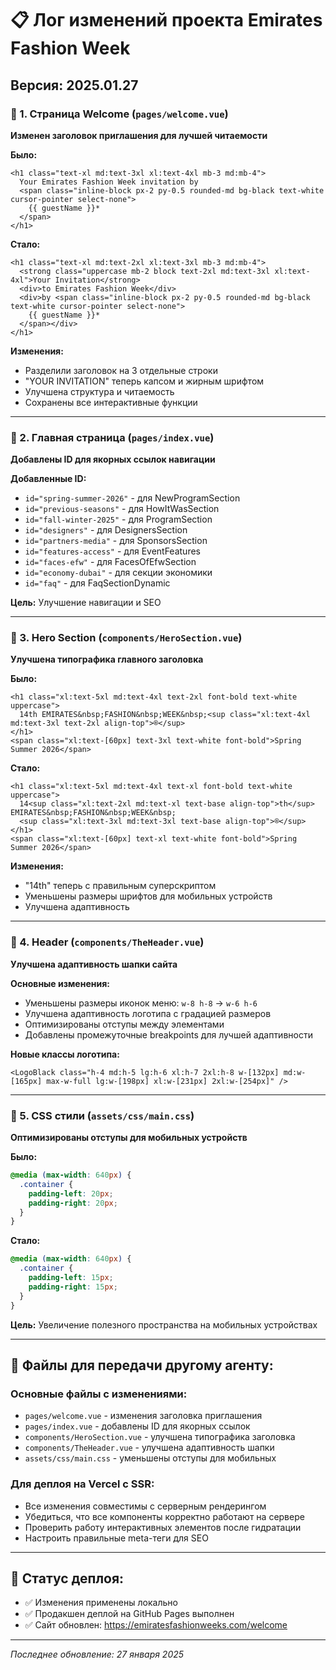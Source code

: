 # 📋 Лог изменений проекта Emirates Fashion Week

## Версия: 2025.01.27

### 🎯 1. Страница Welcome (`pages/welcome.vue`)
**Изменен заголовок приглашения для лучшей читаемости**

**Было:**
```vue
<h1 class="text-xl md:text-3xl xl:text-4xl mb-3 md:mb-4">
  Your Emirates Fashion Week invitation by
  <span class="inline-block px-2 py-0.5 rounded-md bg-black text-white cursor-pointer select-none">
    {{ guestName }}*
  </span>
</h1>
```

**Стало:**
```vue
<h1 class="text-xl md:text-2xl xl:text-3xl mb-3 md:mb-4">
  <strong class="uppercase mb-2 block text-2xl md:text-3xl xl:text-4xl">Your Invitation</strong>
  <div>to Emirates Fashion Week</div>
  <div>by <span class="inline-block px-2 py-0.5 rounded-md bg-black text-white cursor-pointer select-none">
    {{ guestName }}*
  </span></div>
</h1>
```

**Изменения:**
- Разделили заголовок на 3 отдельные строки
- "YOUR INVITATION" теперь капсом и жирным шрифтом
- Улучшена структура и читаемость
- Сохранены все интерактивные функции

---

### 🎯 2. Главная страница (`pages/index.vue`)
**Добавлены ID для якорных ссылок навигации**

**Добавленные ID:**
- `id="spring-summer-2026"` - для NewProgramSection
- `id="previous-seasons"` - для HowItWasSection  
- `id="fall-winter-2025"` - для ProgramSection
- `id="designers"` - для DesignersSection
- `id="partners-media"` - для SponsorsSection
- `id="features-access"` - для EventFeatures
- `id="faces-efw"` - для FacesOfEfwSection
- `id="economy-dubai"` - для секции экономики
- `id="faq"` - для FaqSectionDynamic

**Цель:** Улучшение навигации и SEO

---

### 🎯 3. Hero Section (`components/HeroSection.vue`)
**Улучшена типографика главного заголовка**

**Было:**
```vue
<h1 class="xl:text-5xl md:text-4xl text-2xl font-bold text-white uppercase">
  14th EMIRATES&nbsp;FASHION&nbsp;WEEK&nbsp;<sup class="xl:text-4xl md:text-3xl text-2xl align-top">®</sup> 
</h1>
<span class="xl:text-[60px] text-3xl text-white font-bold">Spring Summer 2026</span>
```

**Стало:**
```vue
<h1 class="xl:text-5xl md:text-4xl text-xl font-bold text-white uppercase">
  14<sup class="xl:text-2xl md:text-xl text-base align-top">th</sup> EMIRATES&nbsp;FASHION&nbsp;WEEK&nbsp;
  <sup class="xl:text-3xl md:text-3xl text-base align-top">®</sup> 
</h1>
<span class="xl:text-[60px] text-xl text-white font-bold">Spring Summer 2026</span>
```

**Изменения:**
- "14th" теперь с правильным суперскриптом
- Уменьшены размеры шрифтов для мобильных устройств
- Улучшена адаптивность

---

### 🎯 4. Header (`components/TheHeader.vue`)
**Улучшена адаптивность шапки сайта**

**Основные изменения:**
- Уменьшены размеры иконок меню: `w-8 h-8` → `w-6 h-6`
- Улучшена адаптивность логотипа с градацией размеров
- Оптимизированы отступы между элементами
- Добавлены промежуточные breakpoints для лучшей адаптивности

**Новые классы логотипа:**
```vue
<LogoBlack class="h-4 md:h-5 lg:h-6 xl:h-7 2xl:h-8 w-[132px] md:w-[165px] max-w-full lg:w-[198px] xl:w-[231px] 2xl:w-[254px]" />
```

---

### 🎯 5. CSS стили (`assets/css/main.css`)
**Оптимизированы отступы для мобильных устройств**

**Было:**
```css
@media (max-width: 640px) {
  .container {
    padding-left: 20px;
    padding-right: 20px;
  }
}
```

**Стало:**
```css
@media (max-width: 640px) {
  .container {
    padding-left: 15px;
    padding-right: 15px;
  }
}
```

**Цель:** Увеличение полезного пространства на мобильных устройствах

---

## 📁 Файлы для передачи другому агенту:

### Основные файлы с изменениями:
- `pages/welcome.vue` - изменения заголовка приглашения
- `pages/index.vue` - добавлены ID для якорных ссылок
- `components/HeroSection.vue` - улучшена типографика заголовка
- `components/TheHeader.vue` - улучшена адаптивность шапки
- `assets/css/main.css` - уменьшены отступы для мобильных

### Для деплоя на Vercel с SSR:
- Все изменения совместимы с серверным рендерингом
- Убедиться, что все компоненты корректно работают на сервере
- Проверить работу интерактивных элементов после гидратации
- Настроить правильные meta-теги для SEO

---

## 🚀 Статус деплоя:
- ✅ Изменения применены локально
- ✅ Продакшен деплой на GitHub Pages выполнен
- ✅ Сайт обновлен: https://emiratesfashionweeks.com/welcome

---

*Последнее обновление: 27 января 2025*

